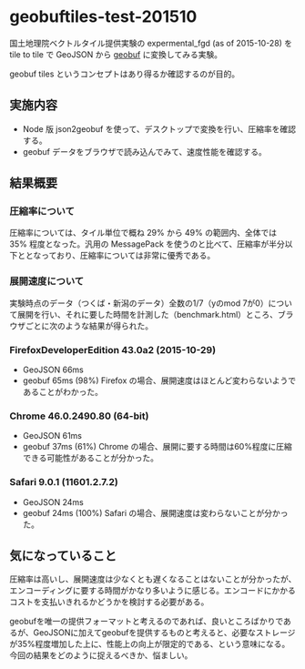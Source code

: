 # geobuftiles-test-201510
国土地理院ベクトルタイル提供実験の expermental_fgd (as of 2015-10-28) を tile to tile で GeoJSON から [geobuf](https://github.com/mapbox/geobuf) に変換してみる実験。

geobuf tiles というコンセプトはあり得るか確認するのが目的。

## 実施内容
- Node 版 json2geobuf を使って、デスクトップで変換を行い、圧縮率を確認する。
- geobuf データをブラウザで読み込んでみて、速度性能を確認する。

## 結果概要
### 圧縮率について
圧縮率については、タイル単位で概ね 29% から 49% の範囲内、全体では 35% 程度となった。汎用の MessagePack を使うのと比べて、圧縮率が半分以下ととなっており、圧縮率については非常に優秀である。

### 展開速度について
実験時点のデータ（つくば・新潟のデータ）全数の1/7（yのmod 7が0）について展開を行い、それに要した時間を計測した（benchmark.html）ところ、ブラウザごとに次のような結果が得られた。

### FirefoxDeveloperEdition 43.0a2 (2015-10-29)
- GeoJSON 66ms
- geobuf 65ms (98%)
Firefox の場合、展開速度はほとんど変わらないようであることがわかった。

### Chrome 46.0.2490.80 (64-bit)
- GeoJSON 61ms
- geobuf 37ms (61%)
Chrome の場合、展開に要する時間は60%程度に圧縮できる可能性があることが分かった。

### Safari 9.0.1 (11601.2.7.2)
- GeoJSON 24ms
- geobuf 24ms (100%)
Safari の場合、展開速度は変わらないことが分かった。

## 気になっていること
圧縮率は高いし、展開速度は少なくとも遅くなることはないことが分かったが、エンコーディングに要する時間がかなり多いように感じる。エンコードにかかるコストを支払いきれるかどうかを検討する必要がある。

geobufを唯一の提供フォーマットと考えるのであれば、良いところばかりであるが、GeoJSONに加えてgeobufを提供するものと考えると、必要なストレージが35%程度増加した上に、性能上の向上が限定的である、という意味になる。今回の結果をどのように捉えるべきか、悩ましい。
